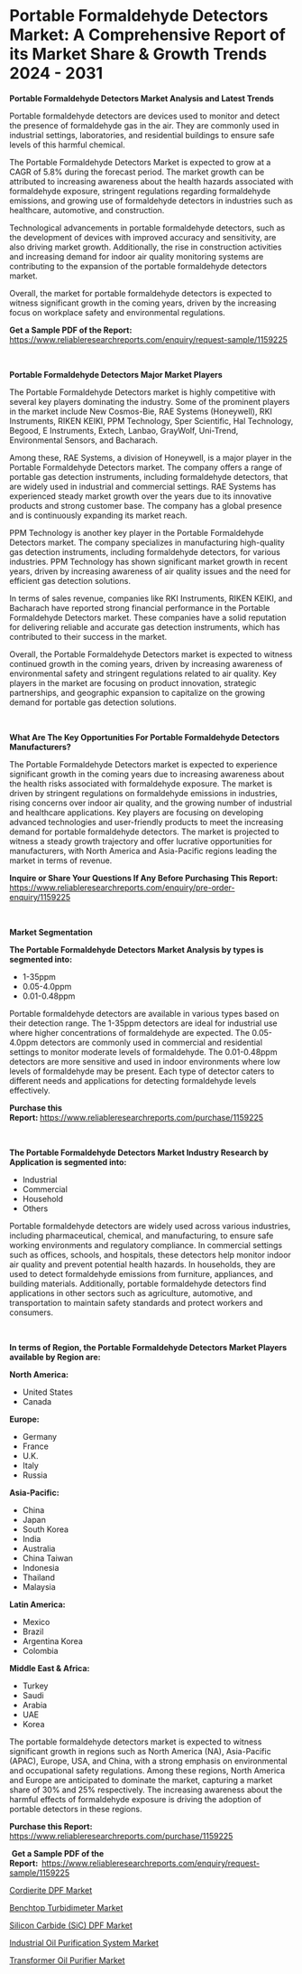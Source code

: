 <p><h1>Portable Formaldehyde Detectors Market: A Comprehensive Report of its Market Share & Growth Trends 2024 - 2031</h1></p><p><strong>Portable Formaldehyde Detectors Market Analysis and Latest Trends</strong></p>
<p><p>Portable formaldehyde detectors are devices used to monitor and detect the presence of formaldehyde gas in the air. They are commonly used in industrial settings, laboratories, and residential buildings to ensure safe levels of this harmful chemical.</p><p>The Portable Formaldehyde Detectors Market is expected to grow at a CAGR of 5.8% during the forecast period. The market growth can be attributed to increasing awareness about the health hazards associated with formaldehyde exposure, stringent regulations regarding formaldehyde emissions, and growing use of formaldehyde detectors in industries such as healthcare, automotive, and construction.</p><p>Technological advancements in portable formaldehyde detectors, such as the development of devices with improved accuracy and sensitivity, are also driving market growth. Additionally, the rise in construction activities and increasing demand for indoor air quality monitoring systems are contributing to the expansion of the portable formaldehyde detectors market.</p><p>Overall, the market for portable formaldehyde detectors is expected to witness significant growth in the coming years, driven by the increasing focus on workplace safety and environmental regulations.</p></p>
<p><strong>Get a Sample PDF of the Report:&nbsp;</strong> <a href="https://www.reliableresearchreports.com/enquiry/request-sample/1159225">https://www.reliableresearchreports.com/enquiry/request-sample/1159225</a></p>
<p>&nbsp;</p>
<p><strong>Portable Formaldehyde Detectors Major Market Players</strong></p>
<p><p>The Portable Formaldehyde Detectors market is highly competitive with several key players dominating the industry. Some of the prominent players in the market include New Cosmos-Bie, RAE Systems (Honeywell), RKI Instruments, RIKEN KEIKI, PPM Technology, Sper Scientific, Hal Technology, Begood, E Instruments, Extech, Lanbao, GrayWolf, Uni-Trend, Environmental Sensors, and Bacharach.</p><p>Among these, RAE Systems, a division of Honeywell, is a major player in the Portable Formaldehyde Detectors market. The company offers a range of portable gas detection instruments, including formaldehyde detectors, that are widely used in industrial and commercial settings. RAE Systems has experienced steady market growth over the years due to its innovative products and strong customer base. The company has a global presence and is continuously expanding its market reach.</p><p>PPM Technology is another key player in the Portable Formaldehyde Detectors market. The company specializes in manufacturing high-quality gas detection instruments, including formaldehyde detectors, for various industries. PPM Technology has shown significant market growth in recent years, driven by increasing awareness of air quality issues and the need for efficient gas detection solutions.</p><p>In terms of sales revenue, companies like RKI Instruments, RIKEN KEIKI, and Bacharach have reported strong financial performance in the Portable Formaldehyde Detectors market. These companies have a solid reputation for delivering reliable and accurate gas detection instruments, which has contributed to their success in the market.</p><p>Overall, the Portable Formaldehyde Detectors market is expected to witness continued growth in the coming years, driven by increasing awareness of environmental safety and stringent regulations related to air quality. Key players in the market are focusing on product innovation, strategic partnerships, and geographic expansion to capitalize on the growing demand for portable gas detection solutions.</p></p>
<p>&nbsp;</p>
<p><strong>What Are The Key Opportunities For Portable Formaldehyde Detectors Manufacturers?</strong></p>
<p><p>The Portable Formaldehyde Detectors market is expected to experience significant growth in the coming years due to increasing awareness about the health risks associated with formaldehyde exposure. The market is driven by stringent regulations on formaldehyde emissions in industries, rising concerns over indoor air quality, and the growing number of industrial and healthcare applications. Key players are focusing on developing advanced technologies and user-friendly products to meet the increasing demand for portable formaldehyde detectors. The market is projected to witness a steady growth trajectory and offer lucrative opportunities for manufacturers, with North America and Asia-Pacific regions leading the market in terms of revenue.</p></p>
<p><strong>Inquire or Share Your Questions If Any Before Purchasing This Report:</strong> <a href="https://www.reliableresearchreports.com/enquiry/pre-order-enquiry/1159225">https://www.reliableresearchreports.com/enquiry/pre-order-enquiry/1159225</a></p>
<p>&nbsp;</p>
<p><strong>Market Segmentation</strong></p>
<p><strong>The Portable Formaldehyde Detectors Market Analysis by types is segmented into:</strong></p>
<p><ul><li>1-35ppm</li><li>0.05-4.0ppm</li><li>0.01-0.48ppm</li></ul></p>
<p><p>Portable formaldehyde detectors are available in various types based on their detection range. The 1-35ppm detectors are ideal for industrial use where higher concentrations of formaldehyde are expected. The 0.05-4.0ppm detectors are commonly used in commercial and residential settings to monitor moderate levels of formaldehyde. The 0.01-0.48ppm detectors are more sensitive and used in indoor environments where low levels of formaldehyde may be present. Each type of detector caters to different needs and applications for detecting formaldehyde levels effectively.</p></p>
<p><strong>Purchase this Report:&nbsp;</strong><a href="https://www.reliableresearchreports.com/purchase/1159225">https://www.reliableresearchreports.com/purchase/1159225</a></p>
<p>&nbsp;</p>
<p><strong>The Portable Formaldehyde Detectors Market Industry Research by Application is segmented into:</strong></p>
<p><ul><li>Industrial</li><li>Commercial</li><li>Household</li><li>Others</li></ul></p>
<p><p>Portable formaldehyde detectors are widely used across various industries, including pharmaceutical, chemical, and manufacturing, to ensure safe working environments and regulatory compliance. In commercial settings such as offices, schools, and hospitals, these detectors help monitor indoor air quality and prevent potential health hazards. In households, they are used to detect formaldehyde emissions from furniture, appliances, and building materials. Additionally, portable formaldehyde detectors find applications in other sectors such as agriculture, automotive, and transportation to maintain safety standards and protect workers and consumers.</p></p>
<p>&nbsp;</p>
<p><strong>In terms of Region, the Portable Formaldehyde Detectors Market Players available by Region are:</strong></p>
<p>
    <p> <strong> North America: </strong>
        <ul>
            <li>United States</li>
            <li>Canada</li>
        </ul>
        </p> 
    <p> <strong> Europe: </strong>
        <ul>
            <li>Germany</li>
            <li>France</li>
            <li>U.K.</li>
            <li>Italy</li>
            <li>Russia</li>
        </ul>
        </p> 
    <p> <strong> Asia-Pacific: </strong>
        <ul>
            <li>China</li>
            <li>Japan</li>
            <li>South Korea</li>
            <li>India</li>
            <li>Australia</li>
            <li>China Taiwan</li>
            <li>Indonesia</li>
            <li>Thailand</li>
            <li>Malaysia</li>
        </ul>
        </p> 
    <p> <strong> Latin America: </strong>
        <ul>
            <li>Mexico</li>
            <li>Brazil</li>
            <li>Argentina Korea</li>
            <li>Colombia</li>
        </ul>
        </p> 
    <p> <strong> Middle East & Africa: </strong>
        <ul>
            <li>Turkey</li>
            <li>Saudi</li>
            <li>Arabia</li>
            <li>UAE</li>
            <li>Korea</li>
        </ul>
    </p>
    </p>
<p><p>The portable formaldehyde detectors market is expected to witness significant growth in regions such as North America (NA), Asia-Pacific (APAC), Europe, USA, and China, with a strong emphasis on environmental and occupational safety regulations. Among these regions, North America and Europe are anticipated to dominate the market, capturing a market share of 30% and 25% respectively. The increasing awareness about the harmful effects of formaldehyde exposure is driving the adoption of portable detectors in these regions.</p></p>
<p><strong>Purchase this Report: </strong><a href="https://www.reliableresearchreports.com/purchase/1159225">https://www.reliableresearchreports.com/purchase/1159225</a></p>
<p>&nbsp;<strong>Get a Sample PDF of the Report:&nbsp;&nbsp;</strong><a href="https://www.reliableresearchreports.com/enquiry/request-sample/1159225">https://www.reliableresearchreports.com/enquiry/request-sample/1159225</a></p>
<p><strong></strong></p>
<p><p><a href="https://issuu.com/reportprime-2/docs/cordierite-dpf-market-size-2030.pptx">Cordierite DPF Market</a></p><p><a href="https://medium.com/@christinegreen87/benchtop-turbidimeter-market-research-report-its-history-and-forecast-2024-to-2031-efcb0a33bc21">Benchtop Turbidimeter Market</a></p><p><a href="https://issuu.com/reportprime-2/docs/silicon-carbide-sic-dpf-market-size-2030.pptx">Silicon Carbide (SiC) DPF Market</a></p><p><a href="https://medium.com/@caylawisoky8698/industrial-oil-purification-system-market-competitive-analysis-market-trends-and-forecast-to-2031-1ce9c78a429f">Industrial Oil Purification System Market</a></p><p><a href="https://medium.com/@caylawisoky8698/transformer-oil-purifier-market-size-and-market-trends-complete-industry-overview-2024-to-2031-5ffc01dfa81a">Transformer Oil Purifier Market</a></p></p>